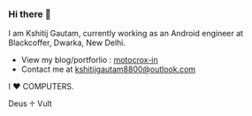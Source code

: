 ### Hi there 👋

I am Kshitij Gautam, currently working as an Android engineer at Blackcoffer, Dwarka, New Delhi. 

- View my blog/portforlio : <a href="https://motocrox-in.blogspot.com"> motocrox-in </a>
- Contact me at <a href="mailto: kshitijgautam8800@outlook.com"> kshitijgautam8800@outlook.com </a>  
  
I ♥ COMPUTERS. 

Deus ♱ Vult
